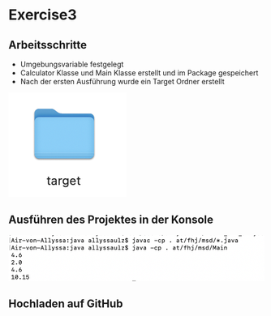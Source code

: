 # Exercise3

## Arbeitsschritte

* Umgebungsvariable festgelegt
* Calculator Klasse und Main Klasse erstellt und im Package gespeichert
* Nach der ersten Ausführung wurde ein Target Ordner erstellt

![Target](target/images/target.png)


## Ausführen des Projektes in der Konsole

![Ausführung](target/images/ex3.png)

## Hochladen auf GitHub



